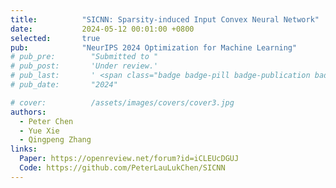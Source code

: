 ```yaml
---
title:          "SICNN: Sparsity-induced Input Convex Neural Network"
date:           2024-05-12 00:01:00 +0800
selected:       true
pub:            "NeurIPS 2024 Optimization for Machine Learning"
# pub_pre:        "Submitted to "
# pub_post:       'Under review.'
# pub_last:       ' <span class="badge badge-pill badge-publication badge-success">Spotlight</span>'
# pub_date:       "2024"

# cover:          /assets/images/covers/cover3.jpg
authors:
  - Peter Chen
  - Yue Xie
  - Qingpeng Zhang
links:
  Paper: https://openreview.net/forum?id=iCLEUcDGUJ
  Code: https://github.com/PeterLauLukChen/SICNN
---
```

